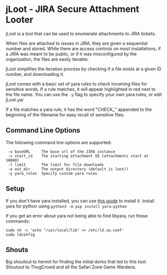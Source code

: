 # jLoot - JIRA Secure Attachment Looter #

jLoot is a tool that can be used to enumerate attachments to JIRA tickets.

When files are attached to issues in JIRA, they are given a sequential number and stored.
While there are access controls on most installations, if a JIRA was meant to be public,
or if it was misconfigured by the organization, the files are easily iterable.

jLoot simplifies the iteration process by checking if a file exists at a given ID number,
and downloading it.

jLoot comes with a basic set of yara rules to check incoming files for sensitive words.
If a rule matches, it will appear highlighted in red next to the file name. You can use
the `-y` flag to specify your own yara rules, or edit jLoot.yar

If a file matches a yara rule, it has the word "CHECK_" appended to the beginning of the
filename for easy recall of sensitive files.

## Command Line Options ##

The following command line options are supported:

```
 -u baseURL     The base url of the JIRA instance
 -s start_id    The starting attachment ID (attachments start at 10000)
 -l limit       The limit for file downloads
 -o out_dir     The output directory (default is loot/)
 -y yara_rules  Specify custom yara rules
```

## Setup ##

If you don't have yara installed, you can use [this guide](https://yara.readthedocs.io/en/v3.10.0/gettingstarted.html) to install it. Install yara
for python using `python3 -m pip install yara-python`

If you get an error about yara not being able to find libyara, run these commands:
```
sudo sh -c 'echo "/usr/local/lib" >> /etc/ld.so.conf'
sudo ldconfig
```

## Shouts ##

Big shoutout to hermit for finding the initial dorks that led to this tool. Shoutout to 
ThugCrowd and all the Safari Zone Game Wardens.
